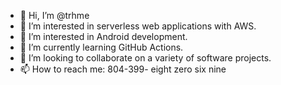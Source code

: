- 👋 Hi, I’m @trhme
- 👀 I’m interested in serverless web applications with AWS.
- 👀 I’m interested in Android development.
- 🌱 I’m currently learning GitHub Actions.
- 💞️ I’m looking to collaborate on a variety of software projects.
- 📫 How to reach me: 804-399- eight zero six nine

<!---
trhme/trhme is a ✨ special ✨ repository because its `README.md` (this file) appears on your GitHub profile.
You can click the Preview link to take a look at your changes.
--->
